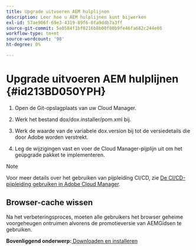```yaml
---
title: Upgrade uitvoeren AEM hulplijnen
description: Leer hoe u AEM hulplijnen kunt bijwerken
exl-id: 57ae906f-69e3-4319-89f6-0fa9ddb7a3ff
source-git-commit: 5e0584f1bf0216b8b00f00b9fe46fa682c244e08
workflow-type: tm+mt
source-wordcount: '98'
ht-degree: 0%

---
```


# Upgrade uitvoeren AEM hulplijnen {#id213BD050YPH}

1. Open de Git-opslagplaats van uw Cloud Manager.

1. Werk het bestand dox/dox.installer/pom.xml bij.

1. Werk de waarde van de variabele dox.version bij tot de versiedetails die door Adobe worden verstrekt.

1. Leg de wijzigingen vast en voer de Cloud Manager-pijplijn uit om het geüpgrade pakket te implementeren.


>[!NOTE]
>
> Voor meer details over het gebruiken van pijpleiding CI/CD, zie [De CI/CD-pijpleiding gebruiken in Adobe Cloud Manager](https://experienceleague.adobe.com/docs/experience-manager-learn/foundation/cloud-manager/use-the-cicd-pipeline-in-cloud-manager-for-aem.html).

## Browser-cache wissen

Na het verbeteringsproces, moeten alle gebruikers het browser geheime voorgeheugen ontruimen alvorens de promotieversie van AEMGidsen te gebruiken.

**Bovenliggend onderwerp:**[ Downloaden en installeren](download-install.md)
